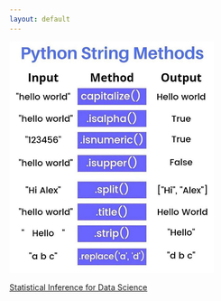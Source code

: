 ```yaml
---
layout: default
---
```


![Python String Methods](/assets/images/Python-String-Methods.png)

<a href="/assets/study-material/01 Statistical Inference for Data Science.pdf">Statistical Inference for Data Science</a>